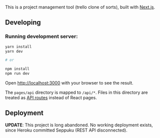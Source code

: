 This is a project management tool (trello clone of sorts), built with [Next.js](https://nextjs.org/).

## Developing

### Running development server:

```bash
yarn install
yarn dev

# or

npm install
npm run dev
```

Open [http://localhost:3000](http://localhost:3000) with your browser to see the result.

The `pages/api` directory is mapped to `/api/*`. Files in this directory are treated as [API routes](https://nextjs.org/docs/api-routes/introduction) instead of React pages.

## Deployment

**UPDATE**: This project is long abandoned. No working deployment exists, since Heroku committed Seppuku (REST API disconnected).
